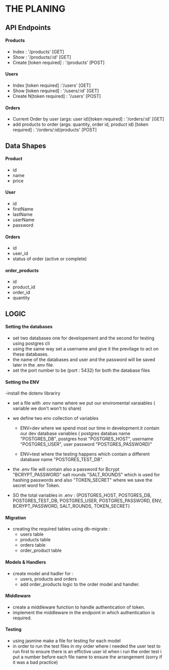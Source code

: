 # THE PLANING

## API Endpoints

#### Products

- Index : '/products' [GET]
- Show : '/products/:id' [GET]
- Create [token required] : '/products' [POST]

#### Users

- Index [token required] :'/users' [GET]
- Show [token required] : '/users/:id' [GET]
- Create N[token required] : '/users' [POST]

#### Orders

- Current Order by user (args: user id)[token required] : '/orders/:id' [GET]
- add products to order (args: quantity, order id, product id) [token required] : '/orders/:id/products' [POST]

## Data Shapes

#### Product

- id
- name
- price

#### User

- id
- firstName
- lastName
- userName
- password

#### Orders

- id
- user_id
- status of order (active or complete)

#### order_products

- id
- product_id
- order_id
- quantity

## LOGIC

#### Setting the databases

- set two databases one for developement and the second for testing using postgres cli
- using the same way set a username and give it the previlage to act on these databases.
- the name of the databases and user and the password will be saved later in the .env file.
- set the port number to be (port : 5432) for both the database files

#### Setting the ENV

-install the dotenv librariry

- set a file with .env name where we put our enviromental varaiables
  ( variable we don't won't to share)
- we define two env collection of variables

  - ENV=dev where we spend most our time in development.it contain our dev database variables
    ( postgres databas name "POSTGRES_DB", postgres host "POSTGRES_HOST", username "POSTGRES_USER", user password "POSTGRES_PASSWORD)"

  - ENV=test where the testing happens which contain a different database name "POSTGRES_TEST_DB".

- the .env file will contain also a password for Bcrypt "BCRYPT_PASSWORD" salt rounds "SALT_ROUNDS"
  which is used for hashing passwords and also "TOKEN_SECRET" where we save the secret word for Token.

- SO the total variables in .env :
  {POSTGRES_HOST, POSTGRES_DB, POSTGRES_TEST_DB, POSTGRES_USER, POSTGRES_PASSWORD, ENV, BCRYPT_PASSWORD, SALT_ROUNDS, TOKEN_SECRET}

#### Migration

- creating the required tables using db-migrate :
  - users table
  - products table
  - orders table
  - order_product table

#### Models & Handlers

- create model and hadler for :
  - users, products and orders
  - add order_products logic to the order model and handler.

#### Middleware

- create a middleware function to handle authentication of token.
- implement the middleware in the endpoint in which authentication is required.

#### Testing

- using jasmine make a file for testing for each model
- in order to run the test files in my order where i needed the user test to run
  first to ensure there is an effictive user id when i run the order test i put a
  number before each file name to ensure the arrangement (sorry if it was a bad practice)
